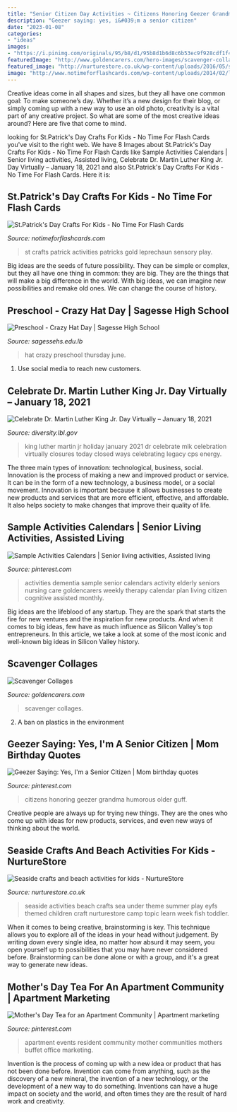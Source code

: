 ```yaml
---
title: "Senior Citizen Day Activities ~ Citizens Honoring Geezer Grandma Humorous Older Guff"
description: "Geezer saying: yes, i&#039;m a senior citizen"
date: "2023-01-08"
categories:
- "ideas"
images:
- "https://i.pinimg.com/originals/95/b8/d1/95b8d1b6d8c6b53ec9f928cdf1f4c759.jpg"
featuredImage: "http://www.goldencarers.com/hero-images/scavenger-collages_pinterest.jpg"
featured_image: "http://nurturestore.co.uk/wp-content/uploads/2016/05/seaside-theme-activities.png"
image: "http://www.notimeforflashcards.com/wp-content/uploads/2014/02/leprechaun-gold-crafts-and-activities-for-st.-patricks-day-.jpg"
---
```



Creative ideas come in all shapes and sizes, but they all have one common goal: To make someone’s day. Whether it’s a new design for their blog, or simply coming up with a new way to use an old photo, creativity is a vital part of any creative project. So what are some of the most creative ideas around? Here are five that come to mind.

	

		
looking for St.Patrick&#039;s Day Crafts For Kids - No Time For Flash Cards you've visit to the right web. We have 8 Images about St.Patrick&#039;s Day Crafts For Kids - No Time For Flash Cards like Sample Activities Calendars | Senior living activities, Assisted living, Celebrate Dr. Martin Luther King Jr. Day Virtually – January 18, 2021 and also St.Patrick&#039;s Day Crafts For Kids - No Time For Flash Cards. Here it is:
		
    
## St.Patrick&#039;s Day Crafts For Kids - No Time For Flash Cards

<img loading=lazy src="http://www.notimeforflashcards.com/wp-content/uploads/2014/02/leprechaun-gold-crafts-and-activities-for-st.-patricks-day-.jpg" onerror="this.onerror=null;this.src='https://tse1.mm.bing.net/th?id=OIP.1yP2yHBmUboglXpk2727UAHaHa&amp;pid=15.1';" alt="St.Patrick&#039;s Day Crafts For Kids - No Time For Flash Cards">

_Source: notimeforflashcards.com_

>st crafts patrick activities patricks gold leprechaun sensory play. 

	

Big ideas are the seeds of future possibility. They can be simple or complex, but they all have one thing in common: they are big. They are the things that will make a big difference in the world. With big ideas, we can imagine new possibilities and remake old ones. We can change the course of history.

    
## Preschool - Crazy Hat Day | Sagesse High School

<img loading=lazy src="http://sagessehs.edu.lb/sites/default/files/styles/photo_gallery_thumb__200x150_/public/photo-gallery/img_9593_resize.jpg?itok=e1gE5uFW" onerror="this.onerror=null;this.src='https://tse1.mm.bing.net/th?id=OIP.0ELHjYGVklxTIGDvyaGmxgHaFj&amp;pid=15.1';" alt="Preschool - Crazy Hat Day | Sagesse High School">

_Source: sagessehs.edu.lb_

>hat crazy preschool thursday june. 

	

1. Use social media to reach new customers.

    
## Celebrate Dr. Martin Luther King Jr. Day Virtually – January 18, 2021

<img loading=lazy src="https://diversity.lbl.gov/wp-content/uploads/sites/18/2021/01/MLK-Day.jpg" onerror="this.onerror=null;this.src='https://tse1.mm.bing.net/th?id=OIP.UE23oujt1rNaE4Ol6I5TQAHaEF&amp;pid=15.1';" alt="Celebrate Dr. Martin Luther King Jr. Day Virtually – January 18, 2021">

_Source: diversity.lbl.gov_

>king luther martin jr holiday january 2021 dr celebrate mlk celebration virtually closures today closed ways celebrating legacy cps energy. 

	

The three main types of innovation: technological, business, social.
Innovation is the process of making a new and improved product or service. It can be in the form of a new technology, a business model, or a social movement. Innovation is important because it allows businesses to create new products and services that are more efficient, effective, and affordable. It also helps society to make changes that improve their quality of life.

    
## Sample Activities Calendars | Senior Living Activities, Assisted Living

<img loading=lazy src="https://i.pinimg.com/736x/73/49/41/734941d0a143388755bd11e1c3d8c940--dementia-activities-senior-activities.jpg" onerror="this.onerror=null;this.src='https://tse4.mm.bing.net/th?id=OIP.j3tShtgOWpGrw4_b7RRQBAHaKM&amp;pid=15.1';" alt="Sample Activities Calendars | Senior living activities, Assisted living">

_Source: pinterest.com_

>activities dementia sample senior calendars activity elderly seniors nursing care goldencarers weekly therapy calendar plan living citizen cognitive assisted monthly. 

	

Big ideas are the lifeblood of any startup. They are the spark that starts the fire for new ventures and the inspiration for new products. And when it comes to big ideas, few have as much influence as Silicon Valley's top entrepreneurs. In this article, we take a look at some of the most iconic and well-known big ideas in Silicon Valley history.

    
## Scavenger Collages

<img loading=lazy src="http://www.goldencarers.com/hero-images/scavenger-collages_pinterest.jpg" onerror="this.onerror=null;this.src='https://tse3.mm.bing.net/th?id=OIP.qTNCUmpFZDH6m86ncBJPMAHaKz&amp;pid=15.1';" alt="Scavenger Collages">

_Source: goldencarers.com_

>scavenger collages. 

	

2. A ban on plastics in the environment 

    
## Geezer Saying: Yes, I&#039;m A Senior Citizen | Mom Birthday Quotes

<img loading=lazy src="https://i.pinimg.com/736x/52/70/d0/5270d0a4ad8d6df42d50b5b372dda303.jpg" onerror="this.onerror=null;this.src='https://tse1.mm.bing.net/th?id=OIP.idM9FaapJeugm-YZEsgoJgAAAA&amp;pid=15.1';" alt="Geezer Saying: Yes, I&#039;m a Senior Citizen | Mom birthday quotes">

_Source: pinterest.com_

>citizens honoring geezer grandma humorous older guff. 

	

Creative people are always up for trying new things. They are the ones who come up with ideas for new products, services, and even new ways of thinking about the world.

    
## Seaside Crafts And Beach Activities For Kids - NurtureStore

<img loading=lazy src="http://nurturestore.co.uk/wp-content/uploads/2016/05/seaside-theme-activities.png" onerror="this.onerror=null;this.src='https://tse1.mm.bing.net/th?id=OIP.ZUEGO82TVX2xJKXmk9DgPwAAAA&amp;pid=15.1';" alt="Seaside crafts and beach activities for kids - NurtureStore">

_Source: nurturestore.co.uk_

>seaside activities beach crafts sea under theme summer play eyfs themed children craft nurturestore camp topic learn week fish toddler. 

	

When it comes to being creative, brainstorming is key. This technique allows you to explore all of the ideas in your head without judgement. By writing down every single idea, no matter how absurd it may seem, you open yourself up to possibilities that you may have never considered before. Brainstorming can be done alone or with a group, and it's a great way to generate new ideas.

    
## Mother&#039;s Day Tea For An Apartment Community | Apartment Marketing

<img loading=lazy src="https://i.pinimg.com/originals/95/b8/d1/95b8d1b6d8c6b53ec9f928cdf1f4c759.jpg" onerror="this.onerror=null;this.src='https://tse1.mm.bing.net/th?id=OIP.K6yI6VTSTeI5jQeYEfmpEAHaJ4&amp;pid=15.1';" alt="Mother&#039;s Day Tea for an Apartment Community | Apartment marketing">

_Source: pinterest.com_

>apartment events resident community mother communities mothers buffet office marketing. 

	

Invention is the process of coming up with a new idea or product that has not been done before. Invention can come from anything, such as the discovery of a new mineral, the invention of a new technology, or the development of a new way to do something. Inventions can have a huge impact on society and the world, and often times they are the result of hard work and creativity.

